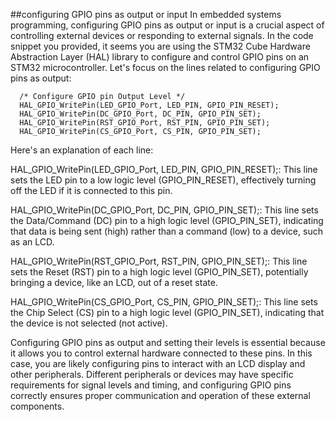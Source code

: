 ##configuring GPIO pins as output or input 
In embedded systems programming, configuring GPIO pins as output or input is a crucial aspect of controlling external devices or responding to external signals. In the code snippet you provided, it seems you are using the STM32 Cube Hardware Abstraction Layer (HAL) library to configure and control GPIO pins on an STM32 microcontroller.
Let's focus on the lines related to configuring GPIO pins as output:

      /* Configure GPIO pin Output Level */
      HAL_GPIO_WritePin(LED_GPIO_Port, LED_PIN, GPIO_PIN_RESET);
      HAL_GPIO_WritePin(DC_GPIO_Port, DC_PIN, GPIO_PIN_SET);
      HAL_GPIO_WritePin(RST_GPIO_Port, RST_PIN, GPIO_PIN_SET);
      HAL_GPIO_WritePin(CS_GPIO_Port, CS_PIN, GPIO_PIN_SET);
Here's an explanation of each line:

HAL_GPIO_WritePin(LED_GPIO_Port, LED_PIN, GPIO_PIN_RESET);: This line sets the LED pin to a low logic level (GPIO_PIN_RESET), effectively turning off the LED if it is connected to this pin.

HAL_GPIO_WritePin(DC_GPIO_Port, DC_PIN, GPIO_PIN_SET);: This line sets the Data/Command (DC) pin to a high logic level (GPIO_PIN_SET), indicating that data is being sent (high) rather than a command (low) to a device, such as an LCD.

HAL_GPIO_WritePin(RST_GPIO_Port, RST_PIN, GPIO_PIN_SET);: This line sets the Reset (RST) pin to a high logic level (GPIO_PIN_SET), potentially bringing a device, like an LCD, out of a reset state.

HAL_GPIO_WritePin(CS_GPIO_Port, CS_PIN, GPIO_PIN_SET);: This line sets the Chip Select (CS) pin to a high logic level (GPIO_PIN_SET), indicating that the device is not selected (not active).

Configuring GPIO pins as output and setting their levels is essential because it allows you to control external hardware connected to these pins. In this case, you are likely configuring pins to interact with an LCD display and other peripherals. Different peripherals or devices may have specific requirements for signal levels and timing, and configuring GPIO pins correctly ensures proper communication and operation of these external components.
